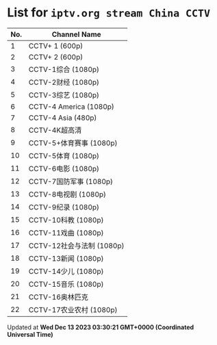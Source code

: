 # List for `iptv.org stream China CCTV`

| No.  | Channel Name |
| --- | ------------ |
| 1 | CCTV+ 1 (600p) |
| 2 | CCTV+ 2 (600p) |
| 3 | CCTV-1综合 (1080p) |
| 4 | CCTV-2财经 (1080p) |
| 5 | CCTV-3综艺 (1080p) |
| 6 | CCTV-4 America (1080p) |
| 7 | CCTV-4 Asia (480p) |
| 8 | CCTV-4K超高清 |
| 9 | CCTV-5+体育赛事 (1080p) |
| 10 | CCTV-5体育 (1080p) |
| 11 | CCTV-6电影 (1080p) |
| 12 | CCTV-7国防军事 (1080p) |
| 13 | CCTV-8电视剧 (1080p) |
| 14 | CCTV-9纪录 (1080p) |
| 15 | CCTV-10科教 (1080p) |
| 16 | CCTV-11戏曲 (1080p) |
| 17 | CCTV-12社会与法制 (1080p) |
| 18 | CCTV-13新闻 (1080p) |
| 19 | CCTV-14少儿 (1080p) |
| 20 | CCTV-15音乐 (1080p) |
| 21 | CCTV-16奥林匹克 |
| 22 | CCTV-17农业农村 (1080p) |

Updated at **Wed Dec 13 2023 03:30:21 GMT+0000 (Coordinated Universal Time)**
